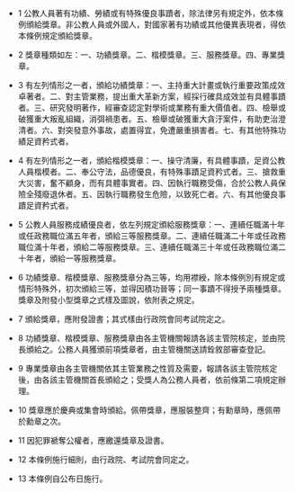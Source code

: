 * 1 公教人員著有功績、勞績或有特殊優良事蹟者，除法律另有規定外，依本條例頒給獎章。非公教人員或外國人，對國家著有功績或其他優異表現者，得依本條例規定頒給獎章。

* 2 獎章種類如左：一、功績獎章。二、楷模獎章。三、服務獎章。四、專業獎章。

* 3 有左列情形之一者，頒給功績獎章：一、主持重大計畫或執行重要政策成效卓著者。二、對主管業務，提出重大革新方案，經採行確具成效並有具體事蹟者。三、研究發明著作，經審查認定對學術或業務有重大價值者。四、檢舉或破獲重大叛亂組織，消弭禍患者。五、檢舉或破獲重大貪汙案件，有助吏治澄清者。六、對突發意外事故，處置得宜，免遭嚴重損害者。七、有其他特殊功績足資矜式者。

* 4 有左列情形之一者，頒給楷模獎章：一、操守清廉，有具體事蹟，足資公教人員楷模者。二、奉公守法，品德優良，有特殊事蹟足資矜式者。三、搶救重大災害，奮不顧身，而有具體事實者。四、因執行職務受傷，合於公教人員保險全殘廢退休者。五、因執行職務發生危險，以致死亡者。六、有其他優良事蹟足資矜式者。

* 5 公教人員服務成績優良者，依左列規定頒給服務獎章：一、連續任職滿十年或任政務職位滿五年者，頒給三等服務獎章。二、連續任職滿二十年或任政務職位滿十年者，頒給二等服務獎章。三、連續任職滿三十年或任政務職位滿二十年者，頒給一等服務獎章。

* 6 功績獎章、楷模獎章、服務獎章分為三等，均用襟綬，除本條例別有規定或情形特殊外，初次頒給三等，並得因積功晉等；同一事蹟不得授予兩種獎章。獎章及附發小型獎章之式樣及圖說，依附表之規定。

* 7 頒給獎章，應附發證書；其式樣由行政院會同考試院定之。

* 8 功績獎章、楷模獎章、服務獎章由各主管機關報請各該主管院核定，並由院長頒給之。公務人員獲頒前項獎章者，由主管機關送請銓敘部審查登記。

* 9 專業獎章由各主管機關依其主管業務之性質及需要，報請各該主管院核定後，由各該主管機關首長頒給之；受獎人為公務人員者，依前條第二項規定辦理。

* 10 獎章應於慶典或集會時頒給。佩帶獎章，應服裝整齊；有勳章時，應佩帶於勳章之次。

* 11 因犯罪褫奪公權者，應繳還獎章及證書。

* 12 本條例施行細則，由行政院、考試院會同定之。

* 13 本條例自公布日施行。

